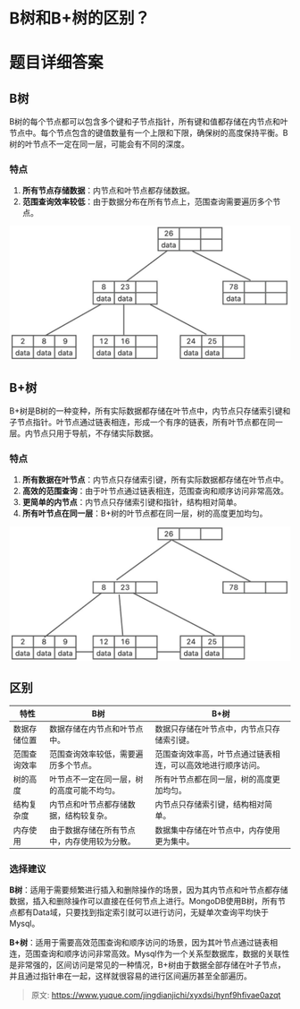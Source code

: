 # B树和B+树的区别？

# 题目详细答案
## B树
B树的每个节点都可以包含多个键和子节点指针，所有键和值都存储在内节点和叶节点中。每个节点包含的键值数量有一个上限和下限，确保树的高度保持平衡。B树的叶节点不一定在同一层，可能会有不同的深度。

### 特点
1. **所有节点存储数据**：内节点和叶节点都存储数据。
2. **范围查询效率较低**：由于数据分布在所有节点上，范围查询需要遍历多个节点。

![画板](./img/3WQ_uVhY49z5S7kw/1729084414200-c3eeef53-ab43-47c7-bf05-e1fd544b01a5-674161.jpeg)

## B+树
B+树是B树的一种变种，所有实际数据都存储在叶节点中，内节点只存储索引键和子节点指针。叶节点通过链表相连，形成一个有序的链表，所有叶节点都在同一层。内节点只用于导航，不存储实际数据。

### 特点
1. **所有数据在叶节点**：内节点只存储索引键，所有实际数据都存储在叶节点中。
2. **高效的范围查询**：由于叶节点通过链表相连，范围查询和顺序访问非常高效。
3. **更简单的内节点**：内节点只存储索引键和指针，结构相对简单。
4. **所有叶节点在同一层**：B+树的叶节点都在同一层，树的高度更加均匀。

![画板](./img/3WQ_uVhY49z5S7kw/1729084503555-fcf672dd-53bc-4216-b7e0-88aae765a107-964287.jpeg)

## 区别
| 特性 | B树 | B+树 |
| --- | --- | --- |
| 数据存储位置 | 数据存储在内节点和叶节点中。 | 数据只存储在叶节点中，内节点只存储索引键。 |
| 范围查询效率 | 范围查询效率较低，需要遍历多个节点。 | 范围查询效率高，叶节点通过链表相连，可以高效地进行顺序访问。 |
| 树的高度 | 叶节点不一定在同一层，树的高度可能不均匀。 | 所有叶节点都在同一层，树的高度更加均匀。 |
| 结构复杂度 | 内节点和叶节点都存储数据，结构较复杂。 | 内节点只存储索引键，结构相对简单。 |
| 内存使用 | 由于数据存储在所有节点中，内存使用较为分散。 | 数据集中存储在叶节点中，内存使用更为集中。 |


### 选择建议
**B树**：适用于需要频繁进行插入和删除操作的场景，因为其内节点和叶节点都存储数据，插入和删除操作可以直接在任何节点上进行。MongoDB使用B树，所有节点都有Data域，只要找到指定索引就可以进行访问，无疑单次查询平均快于Mysql。

**B+树**：适用于需要高效范围查询和顺序访问的场景，因为其叶节点通过链表相连，范围查询和顺序访问非常高效。Mysql作为一个关系型数据库，数据的关联性是非常强的，区间访问是常见的一种情况，B+树由于数据全部存储在叶子节点，并且通过指针串在一起，这样就很容易的进行区间遍历甚至全部遍历。



> 原文: <https://www.yuque.com/jingdianjichi/xyxdsi/hynf9hfivae0azqt>